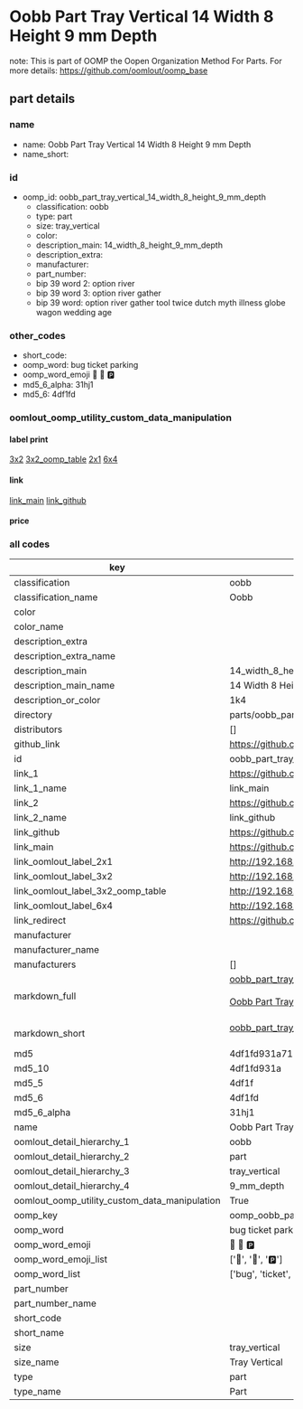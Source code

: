 # Oobb Part Tray Vertical 14 Width 8 Height 9 mm Depth  

note: This is part of OOMP the Oopen Organization Method For Parts. For more details: https://github.com/oomlout/oomp_base

##  part details
  







### name
* name: Oobb Part Tray Vertical 14 Width 8 Height 9 mm Depth
* name_short: 
### id
* oomp_id: oobb_part_tray_vertical_14_width_8_height_9_mm_depth
  * classification: oobb
  * type: part
  * size: tray_vertical
  * color: 
  * description_main: 14_width_8_height_9_mm_depth
  * description_extra: 
  * manufacturer: 
  * part_number: 
  * bip 39 word 2: option river
  * bip 39 word 3: option river gather
  * bip 39 word: option river gather tool twice dutch myth illness globe wagon wedding age

### other_codes
* short_code: 
* oomp_word: bug ticket parking
* oomp_word_emoji :bug: :ticket: :parking:
* md5_6_alpha: 31hj1
* md5_6: 4df1fd






### oomlout_oomp_utility_custom_data_manipulation
#### label print
[3x2](http://192.168.1.245:1112/?label=oomp%2031hj1)
[3x2_oomp_table](http://192.168.1.108:1112/?label=oomp%2031hj1)
[2x1](http://192.168.1.242:1112/?label=oomp%2031hj1)
[6x4](http://192.168.1.55:1112/?label=oomp%2031hj1)    

#### link

[link_main](https://github.com/oomlout/oomlout_oomp_version_1_messy/tree/main/parts/oobb_part_tray_vertical_14_width_8_height_9_mm_depth) [link_github](https://github.com/oomlout/oomlout_oomp_version_1_messy/tree/main/parts/oobb_part_tray_vertical_14_width_8_height_9_mm_depth)                             

#### price







### all codes 
| key | value |  
| --- | --- |  
| classification | oobb |  
| classification_name | Oobb |  
| color |  |  
| color_name |  |  
| description_extra |  |  
| description_extra_name |  |  
| description_main | 14_width_8_height_9_mm_depth |  
| description_main_name | 14 Width 8 Height 9 mm Depth |  
| description_or_color | 1k4 |  
| directory | parts/oobb_part_tray_vertical_14_width_8_height_9_mm_depth |  
| distributors | [] |  
| github_link | https://github.com/oomlout/oomlout_oomp_part_src/tree/main/parts/oobb_part_tray_vertical_14_width_8_height_9_mm_depth |  
| id | oobb_part_tray_vertical_14_width_8_height_9_mm_depth |  
| link_1 | https://github.com/oomlout/oomlout_oomp_version_1_messy/tree/main/parts/oobb_part_tray_vertical_14_width_8_height_9_mm_depth |  
| link_1_name | link_main |  
| link_2 | https://github.com/oomlout/oomlout_oomp_version_1_messy/tree/main/parts/oobb_part_tray_vertical_14_width_8_height_9_mm_depth |  
| link_2_name | link_github |  
| link_github | https://github.com/oomlout/oomlout_oomp_version_1_messy/tree/main/parts/oobb_part_tray_vertical_14_width_8_height_9_mm_depth |  
| link_main | https://github.com/oomlout/oomlout_oomp_version_1_messy/tree/main/parts/oobb_part_tray_vertical_14_width_8_height_9_mm_depth |  
| link_oomlout_label_2x1 | http://192.168.1.242:1112/?label=oomp%2031hj1 |  
| link_oomlout_label_3x2 | http://192.168.1.245:1112/?label=oomp%2031hj1 |  
| link_oomlout_label_3x2_oomp_table | http://192.168.1.108:1112/?label=oomp%2031hj1 |  
| link_oomlout_label_6x4 | http://192.168.1.55:1112/?label=oomp%2031hj1 |  
| link_redirect | https://github.com/oomlout/oomlout_oomp_version_1_messy/tree/main/parts/oobb_part_tray_vertical_14_width_8_height_9_mm_depth |  
| manufacturer |  |  
| manufacturer_name |  |  
| manufacturers | [] |  
| markdown_full | [oobb_part_tray_vertical_14_width_8_height_9_mm_depth](none)<br>[](none)<br>[Oobb Part Tray Vertical 14 Width 8 Height 9 Mm Depth](none)<br><br> |  
| markdown_short | [oobb_part_tray_vertical_14_width_8_height_9_mm_depth](none)<br><br> |  
| md5 | 4df1fd931a71325111f5ae4ac0eeb4dd |  
| md5_10 | 4df1fd931a |  
| md5_5 | 4df1f |  
| md5_6 | 4df1fd |  
| md5_6_alpha | 31hj1 |  
| name | Oobb Part Tray Vertical 14 Width 8 Height 9 mm Depth |  
| oomlout_detail_hierarchy_1 | oobb |  
| oomlout_detail_hierarchy_2 | part |  
| oomlout_detail_hierarchy_3 | tray_vertical |  
| oomlout_detail_hierarchy_4 | 9_mm_depth |  
| oomlout_oomp_utility_custom_data_manipulation | True |  
| oomp_key | oomp_oobb_part_tray_vertical_14_width_8_height_9_mm_depth |  
| oomp_word | bug ticket parking |  
| oomp_word_emoji | :bug: :ticket: :parking: |  
| oomp_word_emoji_list | [':bug:', ':ticket:', ':parking:'] |  
| oomp_word_list | ['bug', 'ticket', 'parking'] |  
| part_number |  |  
| part_number_name |  |  
| short_code |  |  
| short_name |  |  
| size | tray_vertical |  
| size_name | Tray Vertical |  
| type | part |  
| type_name | Part |  
